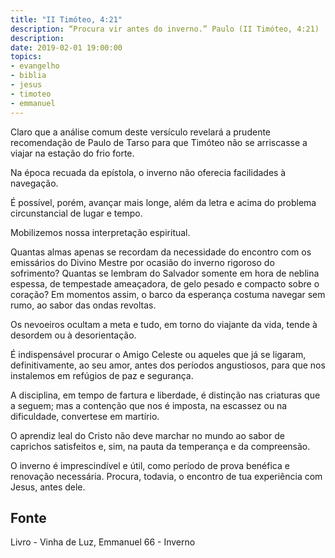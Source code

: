 ```yaml
---
title: "II Timóteo, 4:21"
description: “Procura vir antes do inverno.” Paulo (II Timóteo, 4:21)
description: 
date: 2019-02-01 19:00:00
topics: 
- evangelho
- biblia
- jesus
- timoteo
- emmanuel
---
```


Claro que a análise comum deste versículo revelará a prudente
recomendação de Paulo de Tarso para que Timóteo não se arriscasse a viajar na
estação do frio forte.

Na época recuada da epístola, o inverno não oferecia facilidades à
navegação.

É possível, porém, avançar mais longe, além da letra e acima do problema
circunstancial de lugar e tempo.

Mobilizemos nossa interpretação espiritual.

Quantas almas apenas se recordam da necessidade do encontro com os
emissários do Divino Mestre por ocasião do inverno rigoroso do sofrimento?
Quantas se lembram do Salvador somente em hora de neblina espessa, de
tempestade ameaçadora, de gelo pesado e compacto sobre o coração?
Em momentos assim, o barco da esperança costuma navegar sem rumo, ao
sabor das ondas revoltas.

Os nevoeiros ocultam a meta e tudo, em torno do viajante da vida, tende à
desordem ou à desorientação.

É indispensável procurar o Amigo Celeste ou aqueles que já se ligaram,
definitivamente, ao seu amor, antes dos períodos angustiosos, para que nos
instalemos em refúgios de paz e segurança.

A disciplina, em tempo de fartura e liberdade, é distinção nas criaturas que
a seguem; mas a contenção que nos é imposta, na escassez ou na dificuldade,
converte­se em martírio.

O aprendiz leal do Cristo não deve marchar no mundo ao sabor de
caprichos satisfeitos e, sim, na pauta da temperança e da compreensão.

O inverno é imprescindível e útil, como período de prova benéfica e
renovação necessária. Procura, todavia, o encontro de tua experiência com Jesus,
antes dele.


## Fonte
Livro - Vinha de Luz, Emmanuel
66 - Inverno
